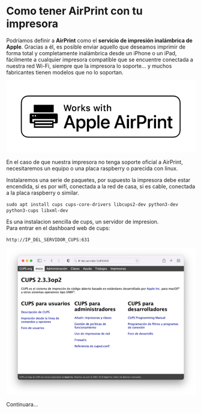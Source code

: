 # Como tener AirPrint con tu impresora

Podríamos definir a **AirPrint** como el **servicio de impresión inalámbrica de Apple**. Gracias a él, es posible enviar aquello que deseamos imprimir de forma total y completamente inalámbrica desde un iPhone o un iPad, fácilmente a cualquier impresora compatible que se encuentre conectada a nuestra red Wi-Fi, siempre que la impresora lo soporte... y muchos fabricantes tienen modelos que no lo soportan.

![](<../.gitbook/assets/image (1) (1) (1) (1).png>)

En el caso de que nuestra impresora no tenga soporte oficial a AirPrint, necesitaremos un equipo o una placa raspberry o parecida con linux.

Instalaremos una serie de paquetes, por supuesto la impresora debe estar encendida, si es por wifi, conectada a la red de casa, si es cable, conectada a la placa raspberry o similar.

```
sudo apt install cups cups-core-drivers libcups2-dev python3-dev python3-cups libxml-dev
```

Es una instalacion sencilla de cups, un servidor de impresion.\
Para entrar en el dashboard web de cups:

```
http://IP_DEL_SERVIDOR_CUPS:631
```

![](<../.gitbook/assets/Captura de pantalla 2022-04-07 a las 17.41.46.png>)

Continuara...
